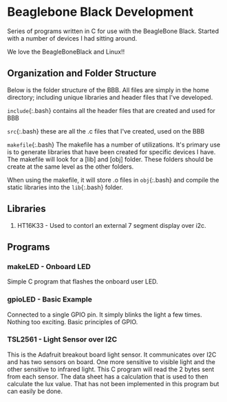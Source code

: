 # Beaglebone Black Development

Series of programs written in C for use with the BeagleBone Black. Started with a number of devices I had sitting around.

We love the BeagleBoneBlack and Linux!!

## Organization and Folder Structure

Below is the folder structure of the BBB. All files are simply in the home directory; including unique libraries and header files that I've developed.

`include`{:.bash} contains all the header files that are created and used for BBB

`src`{:.bash} these are all the .c files that I've created, used on the BBB

`makefile`{:.bash} The makefile has a number of utilizations. It's primary use is to generate libraries that have been created for specific devices I have. The makefile will look for a [lib] and [obj] folder. These folders should be create at the same level as the other folders.

When using the makefile, it will store .o files in `obj`{:.bash} and compile the static libraries into the `lib`{:.bash} folder.

## Libraries
1. HT16K33 - Used to contorl an external 7 segment display over i2c.

## Programs

### makeLED - Onboard LED

Simple C program that flashes the onboard user LED.

### gpioLED - Basic Example

Connected to a single GPIO pin. It simply blinks the light a few times. Nothing too exciting. Basic principles of GPIO.

### TSL2561 - Light Sensor over I2C

This is the Adafruit breakout board light sensor. It communicates over I2C and has two sensors on board. One more sensitive to visible light and the other sensitive to infrared light. This C program will read the 2 bytes sent from each sensor. The data sheet has a calculation that is used to then calculate the lux value. That has not been implemented in this program but can easily be done.
